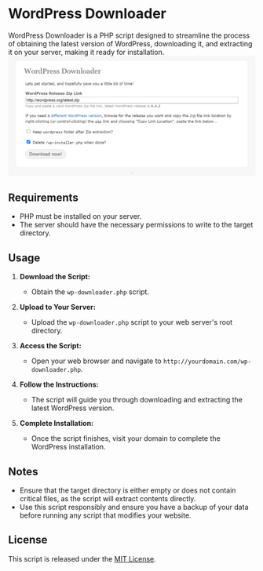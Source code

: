 # WordPress Downloader

WordPress Downloader is a PHP script designed to streamline the process of obtaining the latest version of WordPress, downloading it, and extracting it on your server, making it ready for installation.
![Screenshot](screenshot.png)
## Requirements

- PHP must be installed on your server.
- The server should have the necessary permissions to write to the target directory.

## Usage

1. **Download the Script:**
   - Obtain the `wp-downloader.php` script.

2. **Upload to Your Server:**
   - Upload the `wp-downloader.php` script to your web server's root directory.

3. **Access the Script:**
   - Open your web browser and navigate to `http://yourdomain.com/wp-downloader.php`.

4. **Follow the Instructions:**
   - The script will guide you through downloading and extracting the latest WordPress version.

5. **Complete Installation:**
   - Once the script finishes, visit your domain to complete the WordPress installation.

## Notes

- Ensure that the target directory is either empty or does not contain critical files, as the script will extract contents directly.
- Use this script responsibly and ensure you have a backup of your data before running any script that modifies your website.

## License

This script is released under the [MIT License](LICENSE).
